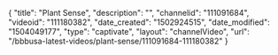 {
    "title": "Plant Sense",
    "description": "",
    "channelid": "111091684",
    "videoid": "111180382",
    "date_created": "1502924515",
    "date_modified": "1504049177",
    "type": "captivate",
    "layout": "channelVideo",
    "url": "\/bbbusa-latest-videos\/plant-sense\/111091684-111180382"
}